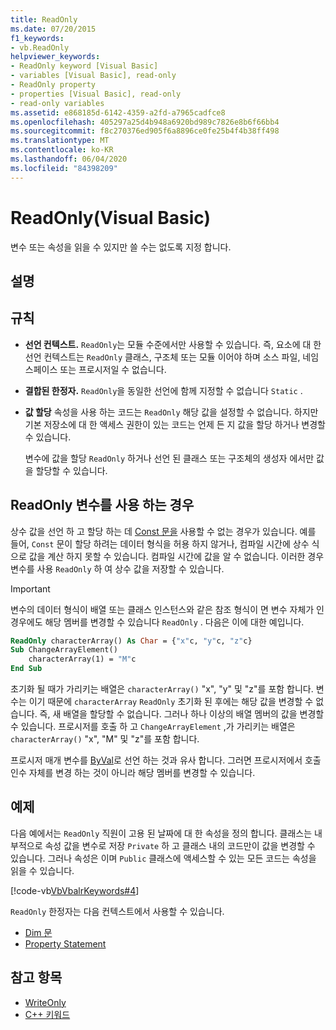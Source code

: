 ```yaml
---
title: ReadOnly
ms.date: 07/20/2015
f1_keywords:
- vb.ReadOnly
helpviewer_keywords:
- ReadOnly keyword [Visual Basic]
- variables [Visual Basic], read-only
- ReadOnly property
- properties [Visual Basic], read-only
- read-only variables
ms.assetid: e868185d-6142-4359-a2fd-a7965cadfce8
ms.openlocfilehash: 405297a25d4b948a6920bd989c7826e8b6f66bb4
ms.sourcegitcommit: f8c270376ed905f6a8896ce0fe25b4f4b38ff498
ms.translationtype: MT
ms.contentlocale: ko-KR
ms.lasthandoff: 06/04/2020
ms.locfileid: "84398209"
---
```

# <a name="readonly-visual-basic"></a>ReadOnly(Visual Basic)
변수 또는 속성을 읽을 수 있지만 쓸 수는 없도록 지정 합니다.

## <a name="remarks"></a>설명

## <a name="rules"></a>규칙

- **선언 컨텍스트.** `ReadOnly`는 모듈 수준에서만 사용할 수 있습니다. 즉, 요소에 대 한 선언 컨텍스트는 `ReadOnly` 클래스, 구조체 또는 모듈 이어야 하며 소스 파일, 네임 스페이스 또는 프로시저일 수 없습니다.

- **결합된 한정자.** `ReadOnly`을 동일한 선언에 함께 지정할 수 없습니다 `Static` .

- **값 할당** 속성을 사용 하는 코드는 `ReadOnly` 해당 값을 설정할 수 없습니다. 하지만 기본 저장소에 대 한 액세스 권한이 있는 코드는 언제 든 지 값을 할당 하거나 변경할 수 있습니다.

     변수에 값을 할당 `ReadOnly` 하거나 선언 된 클래스 또는 구조체의 생성자 에서만 값을 할당할 수 있습니다.

## <a name="when-to-use-a-readonly-variable"></a>ReadOnly 변수를 사용 하는 경우

상수 값을 선언 하 고 할당 하는 데 [Const 문을](../statements/const-statement.md) 사용할 수 없는 경우가 있습니다. 예를 들어, `Const` 문이 할당 하려는 데이터 형식을 허용 하지 않거나, 컴파일 시간에 상수 식으로 값을 계산 하지 못할 수 있습니다. 컴파일 시간에 값을 알 수 없습니다. 이러한 경우 변수를 사용 `ReadOnly` 하 여 상수 값을 저장할 수 있습니다.

> [!IMPORTANT]
> 변수의 데이터 형식이 배열 또는 클래스 인스턴스와 같은 참조 형식이 면 변수 자체가 인 경우에도 해당 멤버를 변경할 수 있습니다 `ReadOnly` . 다음은 이에 대한 예입니다.

```vb
ReadOnly characterArray() As Char = {"x"c, "y"c, "z"c}
Sub ChangeArrayElement()
    characterArray(1) = "M"c
End Sub
```

초기화 될 때가 가리키는 배열은 `characterArray()` "x", "y" 및 "z"를 포함 합니다. 변수는 이기 때문에 `characterArray` `ReadOnly` 초기화 된 후에는 해당 값을 변경할 수 없습니다. 즉, 새 배열을 할당할 수 없습니다. 그러나 하나 이상의 배열 멤버의 값을 변경할 수 있습니다. 프로시저를 호출 하 고 `ChangeArrayElement` ,가 가리키는 배열은 `characterArray()` "x", "M" 및 "z"를 포함 합니다.

프로시저 매개 변수를 [ByVal](byval.md)로 선언 하는 것과 유사 합니다. 그러면 프로시저에서 호출 인수 자체를 변경 하는 것이 아니라 해당 멤버를 변경할 수 있습니다.

## <a name="example"></a>예제

다음 예에서는 `ReadOnly` 직원이 고용 된 날짜에 대 한 속성을 정의 합니다. 클래스는 내부적으로 속성 값을 변수로 저장 `Private` 하 고 클래스 내의 코드만이 값을 변경할 수 있습니다. 그러나 속성은 이며 `Public` 클래스에 액세스할 수 있는 모든 코드는 속성을 읽을 수 있습니다.

[!code-vb[VbVbalrKeywords#4](~/samples/snippets/visualbasic/VS_Snippets_VBCSharp/VbVbalrKeywords/VB/Class1.vb#4)]

`ReadOnly` 한정자는 다음 컨텍스트에서 사용할 수 있습니다.

- [Dim 문](../statements/dim-statement.md)
- [Property Statement](../statements/property-statement.md)

## <a name="see-also"></a>참고 항목

- [WriteOnly](writeonly.md)
- [C++ 키워드](../keywords/index.md)
